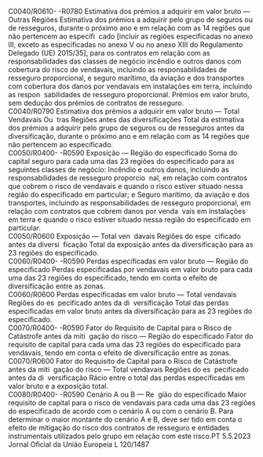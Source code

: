  
C0040/R0610- 
-R0780  Estimativa dos prémios a 
adquirir em valor bruto 
— Outras Regiões  Estimativa dos prémios a adquirir pelo grupo de seguros ou de resseguros, durante 
o próximo ano e em relação com as 14 regiões que não pertencem ao especifi ­
cado [incluir as regiões especificadas no anexo III, exceto as especificadas no 
anexo V ou no anexo XIII do Regulamento Delegado (UE) 2015/35], para os 
contratos em relação com as responsabilidades das classes de negócio incêndio e 
outros danos com cobertura do risco de vendavais, incluindo as responsabilidades 
de resseguro proporcional, e seguro marítimo, da aviação e dos transportes com 
cobertura dos danos por vendavais em instalações em terra, incluindo as respon ­
sabilidades de resseguro proporcional. 
Prémios em valor bruto, sem dedução dos prémios de contratos de resseguro.  
C0040/R0790  Estimativa dos prémios a 
adquirir em valor bruto 
— Total Vendavais Ou ­
tras Regiões antes das 
diversificações  Total da estimativa dos prémios a adquirir pelo grupo de seguros ou de resseguros 
antes da diversificação, durante o próximo ano e em relação com as 14 regiões 
que não pertencem ao especificado.  
C0050/R0400- 
-R0590  Exposição — Região do 
especificado  Soma do capital seguro para cada uma das 23 regiões do especificado para as 
seguintes classes de negócio: 
Incêndio e outros danos, incluindo as responsabilidades de resseguro proporcio ­
nal, em relação com contratos que cobrem o risco de vendavais e quando o risco 
estiver situado nessa região do especificado em particular; e 
Seguro marítimo, da aviação e dos transportes, incluindo as responsabilidades de 
resseguro proporcional, em relação com contratos que cobrem danos por venda ­
vais em instalações em terra e quando o risco estiver situado nessa região do 
especificado em particular.  
C0050/R0600  Exposição — Total ven ­
davais Regiões do espe ­
cificado antes da diversi ­
ficação  Total da exposição antes da diversificação para as 23 regiões do especificado.  
C0060/R0400- 
-R0590  Perdas especificadas em 
valor bruto — Região do 
especificado  Perdas especificadas por vendavais em valor bruto para cada uma das 23 regiões 
do especificado, tendo em conta o efeito de diversificação entre as zonas.  
C0060/R0600  Perdas especificadas em 
valor bruto — Total 
vendavais Regiões do es ­
pecificado antes da di ­
versificação  Total das perdas especificadas em valor bruto antes da diversificação para as 23 
regiões do especificado.  
C0070/R0400- 
-R0590  Fator do Requisito de 
Capital para o Risco de 
Catástrofe antes da miti ­
gação do risco — Região 
do especificado  Fator do requisito de capital para cada uma das 23 regiões do especificado para 
vendavais, tendo em conta o efeito de diversificação entre as zonas.  
C0070/R0600  Fator do Requisito de 
Capital para o Risco de 
Catástrofe antes da miti ­
gação do risco — Total 
vendavais Regiões do es ­
pecificado antes da di ­
versificação  Rácio entre o total das perdas especificadas em valor bruto e a exposição total.  
C0080/R0400- 
-R0590  Cenário A ou B — Re ­
gião do especificado  Maior requisito de capital para o risco de vendavais para cada uma das 23 regiões 
do especificado de acordo com o cenário A ou com o cenário B. 
Para determinar o maior montante do cenário A e B, deve ser tido em conta o 
efeito de mitigação do risco dos contratos de resseguro e entidades instrumentais 
utilizados pelo grupo em relação com este risco.PT  5.5.2023 Jornal Oficial da União Europeia L 120/1487